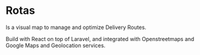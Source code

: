 # Rotas

Is a visual map to manage and optimize Delivery Routes.

Build with React on top of Laravel, and integrated with Openstreetmaps and Google Maps and Geolocation services.

